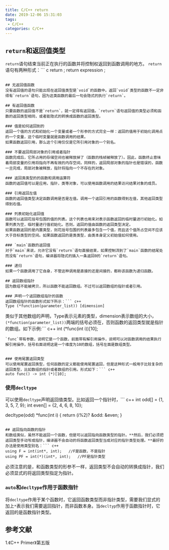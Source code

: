 ```yaml
---
title: C/C++ return
date: 2019-12-06 15:31:03
tags:
 - C/C++
categories: C/C++
---
```



## `return`和返回值类型
`return`语句结束当前正在执行的函数并将控制权返回到函数调用的地方。
`return`语句有两种形式：``` c
return ;
return expression ;
```

## 无返回值函数
没有返回值的语句只能出现在返回值类型是`void`的函数中。返回`void`类型的函数不一定非得有`return`语句，因为这类函数的最后一句会隐式的执行`return`。

## 有返回值函数
只要函数的返回值不是`return`，就一定得有返回值。`return`语句返回值的类型必须和函数的返回类型相同，或者能隐式的转换成函数的返回类型。

### 值是如何返回到的
返回一个值的方式和初始化一个变量或者一个形参的方式完全一样：返回的值用于初始化调用点的一个变量，这个临时变量就是函数调用的结果。
如果函数返回引用，那么这个引用仅仅是它所引用对象的一个别名。

### 不要返回局部对象的引用或者指针
函数完成后，它所占用的存储空间也被释放掉了（函数的栈帧被释放了）。因此，函数终止意味着局部变量的引用将指向不再有效的内存空间，同样的，返回局部对象的指针也是错误的，函数一旦完成，局部对象被释放，指针将指向一个不存在的对象。

### 返回类类型的的函数和调用运算符
函数的返回值可以是应用，指针，类等对象，可以使用函数调用的结果访问结果对象的成员。

### 引用返回左值
函数的返回值类型决定函数调用是否是左值。调用一个返回引用的函数得到左值，其他返回类型得到右值。

### 列表初始化返回值
函数可以返回花括号包围的值的列表。这个列表也用来对表示函数返回的临时量进行初始化。如果列表为空，临时量进行值初始化。否则，返回的值由函数的返回类型决定。
如果函数返回的是内置类型，则花括号包围的列表最多包含一个值，而且这个值所占空间不应该大于目标类型的空间。如果函数返回的是类类型，由类本身定义初始值如何使用。

### `main`函数的返回值
对于`main`来说，允许它没有`return`语句直接结束，如果控制流到了`main`函数的结尾处而没有`return`语句，编译器将隐式的插入一条返回0的`return`语句。

### 递归
如果一个函数调用了它自身，不管这种调用是直接的还是间接的，都称该函数为递归函数。

## 返回数组指针
因为数组不能被拷贝，所以函数不能返回数组。不过可以返回数组的指针或者引用。

### 声明一个返回数组指针的函数
返回数组指针的函数形式如下所示：``` c++
Type (*function(parameter_list)) [dimension]
```
类似于其他数组的声明，Type表示元素的类型，dimension表示数组的大小，`(*function(parameter_list))`两端的括号必须在，否则函数的返回类型就是指针的数组。如下示例:``` c++
int (*func(int i))[10];
```
`func`带有参数，说明它是一个函数，前面带有解引用操作，说明可以对函数调用的结果执行解引用操作，括号右面说明这是一个维度为10的数组，括号左面是数组类型。


### 使用尾置返回类型
可以使用尾置返回类型，任何函数的定义都能使用尾置返回，但是这种形式一般用于比较复杂的返回类型，比如数组的指针或者数组的引用。形式如下：``` c++
auto func() -> int (*)[10];
```

### 使用`decltype`
可以使用`decltype`声明返回值类型。比如返回一个指针时，``` c++
int odd[] = {1, 3, 5, 7, 9};
int even[] = {2, 4, 6, 8, 10};


decltype(odd) *func(int i)
{
    return (i%2)? &odd: &even;
}
```

## 返回指向函数的指针
和数组类似，虽然不能返回一个函数，但是可以返回指向函数类型的指针。**然后，我们必须把返回类型手动写成指针，编译器不会自动的将函数返回类型当成对应的指针类型处理。**最好的办法是使用类型别名：``` c++
using F = int(int*, int);   //F是函数，不是指针
using PF = int(*)(int*, int);   //PF是指针类型
```
必须注意的是，和函数类型的形参不一样，返回类型不会自动的转换成指针，我们必须显式的将返回类型指定为指针。

### `auto`和`decltype`作用于函数指针
将`decltype`作用于某个函数时，它返回函数类型而非指针类型，需要我们显式的加上`*`表示我们需要返回指针，而非函数本身。当`decltyp`作用于函数指针时，它返回的是函数指针类型。


## 参考文献
1.《C++ Primer》第五版

